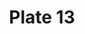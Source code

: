 ---
flag: 
order: '13'
pid: '13'
an: '6'
title: Plate 13
rev_year: 
_date: '1797'
caption: Bonnet rond à très-petit fond fixé avec un velours noir. Robe de peckini
  rayé fichu- schall.
translation: Round bonnet with very small back, set with black velvet. Peckini (?)
  striped dress, small kerchief (or fichu).
student: Meghan Collins
keywords: 
column: 
flag_translation: x
permalink: /plates/13
layout: plate-page
---